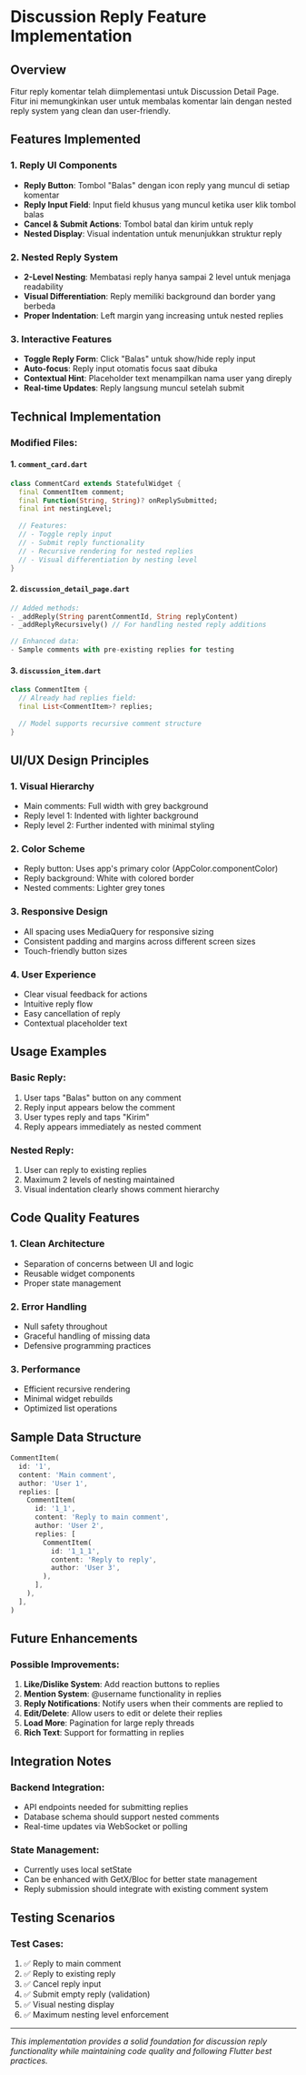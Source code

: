 # Discussion Reply Feature Implementation

## Overview
Fitur reply komentar telah diimplementasi untuk Discussion Detail Page. Fitur ini memungkinkan user untuk membalas komentar lain dengan nested reply system yang clean dan user-friendly.

## Features Implemented

### 1. **Reply UI Components**
- **Reply Button**: Tombol "Balas" dengan icon reply yang muncul di setiap komentar
- **Reply Input Field**: Input field khusus yang muncul ketika user klik tombol balas
- **Cancel & Submit Actions**: Tombol batal dan kirim untuk reply
- **Nested Display**: Visual indentation untuk menunjukkan struktur reply

### 2. **Nested Reply System**
- **2-Level Nesting**: Membatasi reply hanya sampai 2 level untuk menjaga readability
- **Visual Differentiation**: Reply memiliki background dan border yang berbeda
- **Proper Indentation**: Left margin yang increasing untuk nested replies

### 3. **Interactive Features**
- **Toggle Reply Form**: Click "Balas" untuk show/hide reply input
- **Auto-focus**: Reply input otomatis focus saat dibuka
- **Contextual Hint**: Placeholder text menampilkan nama user yang direply
- **Real-time Updates**: Reply langsung muncul setelah submit

## Technical Implementation

### Modified Files:

#### 1. `comment_card.dart`
```dart
class CommentCard extends StatefulWidget {
  final CommentItem comment;
  final Function(String, String)? onReplySubmitted;
  final int nestingLevel;
  
  // Features:
  // - Toggle reply input
  // - Submit reply functionality
  // - Recursive rendering for nested replies
  // - Visual differentiation by nesting level
}
```

#### 2. `discussion_detail_page.dart`
```dart
// Added methods:
- _addReply(String parentCommentId, String replyContent)
- _addReplyRecursively() // For handling nested reply additions

// Enhanced data:
- Sample comments with pre-existing replies for testing
```

#### 3. `discussion_item.dart`
```dart
class CommentItem {
  // Already had replies field:
  final List<CommentItem>? replies;
  
  // Model supports recursive comment structure
}
```

## UI/UX Design Principles

### 1. **Visual Hierarchy**
- Main comments: Full width with grey background
- Reply level 1: Indented with lighter background
- Reply level 2: Further indented with minimal styling

### 2. **Color Scheme**
- Reply button: Uses app's primary color (AppColor.componentColor)
- Reply background: White with colored border
- Nested comments: Lighter grey tones

### 3. **Responsive Design**
- All spacing uses MediaQuery for responsive sizing
- Consistent padding and margins across different screen sizes
- Touch-friendly button sizes

### 4. **User Experience**
- Clear visual feedback for actions
- Intuitive reply flow
- Easy cancellation of reply
- Contextual placeholder text

## Usage Examples

### Basic Reply:
1. User taps "Balas" button on any comment
2. Reply input appears below the comment
3. User types reply and taps "Kirim"
4. Reply appears immediately as nested comment

### Nested Reply:
1. User can reply to existing replies
2. Maximum 2 levels of nesting maintained
3. Visual indentation clearly shows comment hierarchy

## Code Quality Features

### 1. **Clean Architecture**
- Separation of concerns between UI and logic
- Reusable widget components
- Proper state management

### 2. **Error Handling**
- Null safety throughout
- Graceful handling of missing data
- Defensive programming practices

### 3. **Performance**
- Efficient recursive rendering
- Minimal widget rebuilds
- Optimized list operations

## Sample Data Structure
```dart
CommentItem(
  id: '1',
  content: 'Main comment',
  author: 'User 1',
  replies: [
    CommentItem(
      id: '1_1',
      content: 'Reply to main comment',
      author: 'User 2',
      replies: [
        CommentItem(
          id: '1_1_1',
          content: 'Reply to reply',
          author: 'User 3',
        ),
      ],
    ),
  ],
)
```

## Future Enhancements

### Possible Improvements:
1. **Like/Dislike System**: Add reaction buttons to replies
2. **Mention System**: @username functionality in replies
3. **Reply Notifications**: Notify users when their comments are replied to
4. **Edit/Delete**: Allow users to edit or delete their replies
5. **Load More**: Pagination for large reply threads
6. **Rich Text**: Support for formatting in replies

## Integration Notes

### Backend Integration:
- API endpoints needed for submitting replies
- Database schema should support nested comments
- Real-time updates via WebSocket or polling

### State Management:
- Currently uses local setState
- Can be enhanced with GetX/Bloc for better state management
- Reply submission should integrate with existing comment system

## Testing Scenarios

### Test Cases:
1. ✅ Reply to main comment
2. ✅ Reply to existing reply
3. ✅ Cancel reply input
4. ✅ Submit empty reply (validation)
5. ✅ Visual nesting display
6. ✅ Maximum nesting level enforcement

---

*This implementation provides a solid foundation for discussion reply functionality while maintaining code quality and following Flutter best practices.*
